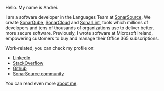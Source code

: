 Hello. My name is Andrei.

I am a software developer in the Languages Team at [SonarSource](https://www.sonarsource.com/). We create [SonarQube](https://www.sonarqube.org/), [SonarCloud](http://sonarcloud.io/) and [SonarLint](https://www.sonarlint.org/), tools which millions of developers and tens of thousands of organizations use to deliver better, more secure software. Previously, I wrote software at Microsoft Ireland, empowering customers to buy and manage their Office 365 subscriptions.

Work-related, you can check my profile on:
- [LinkedIn](https://www.linkedin.com/in/epureandrei/)
- [StackOverflow](https://stackoverflow.com/users/2261315/andrei-epure)
- [Github](https://github.com/andrei-epure-sonarsource)
- [SonarSource community](https://community.sonarsource.com/u/Andrei_Epure/summary)

You can read even more [about me](about.md).
